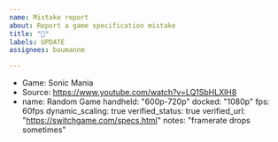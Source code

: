 ```yaml
---
name: Mistake report
about: Report a game specification mistake
title: "🐛"
labels: UPDATE
assignees: boumannm

---
```


- Game: Sonic Mania
- Source: https://www.youtube.com/watch?v=LQ1SbHLXlH8
- name: Random Game
  handheld: "600p-720p"
  docked: "1080p"
  fps: 60fps
  dynamic_scaling: true
  verified_status: true
  verified_url: "https://switchgame.com/specs.html"
  notes: "framerate drops sometimes"
